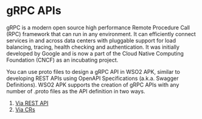 # gRPC APIs

gRPC is a modern open source high performance Remote Procedure Call (RPC) framework that can run in any environment. It can efficiently connect services in and across data centers with pluggable support for load balancing, tracing, health checking and authentication. It was initially developed by Google and is now a part of the Cloud Native Computing Foundation (CNCF) as an incubating project.

You can use proto files to design a gRPC API in WSO2 APK, similar to developing REST APIs using OpenAPI Specifications (a.k.a. Swagger Definitions). WSO2 APK supports the creation of gRPC APIs with any number of .proto files as the API definition in two ways.

1. [Via REST API](create-grpc-api-using-rest-api.md)
2. [Via CRs](create-grpc-api-using-crs.md)